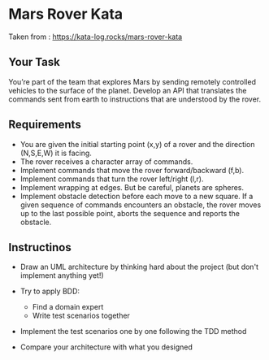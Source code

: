 # Mars Rover Kata

Taken from : https://kata-log.rocks/mars-rover-kata

## Your Task

You’re part of the team that explores Mars by sending remotely controlled vehicles to the surface of the planet. Develop an API that translates the commands sent from earth to instructions that are understood by the rover.

## Requirements

* You are given the initial starting point (x,y) of a rover and the direction (N,S,E,W) it is facing.
* The rover receives a character array of commands.
* Implement commands that move the rover forward/backward (f,b).
* Implement commands that turn the rover left/right (l,r).
* Implement wrapping at edges. But be careful, planets are spheres.
* Implement obstacle detection before each move to a new square. If a given sequence of commands encounters an obstacle, the rover moves up to the last possible point, aborts the sequence and reports the obstacle.

## Instructinos

* Draw an UML architecture by thinking hard about the project (but don't implement anything yet!)
 
 * Try to apply BDD:
    * Find a domain expert
    * Write test scenarios together

* Implement the test scenarios one by one following the TDD method

* Compare your architecture with what you designed

